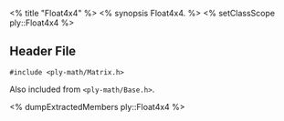 <% title "Float4x4" %>
<% synopsis 
Float4x4.
%>
<% setClassScope ply::Float4x4 %>

## Header File

`#include <ply-math/Matrix.h>`

Also included from `<ply-math/Base.h>`.

<% dumpExtractedMembers ply::Float4x4 %>
